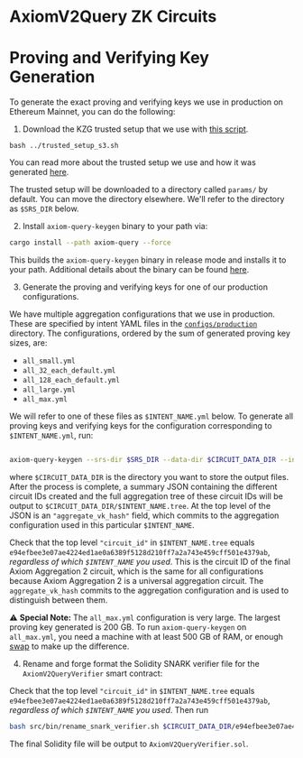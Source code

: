 # AxiomV2Query ZK Circuits

# Proving and Verifying Key Generation

To generate the exact proving and verifying keys we use in production on Ethereum Mainnet, you can do the following:

1. Download the KZG trusted setup that we use with [this script](../trusted_setup_s3.sh).

```
bash ../trusted_setup_s3.sh
```

You can read more about the trusted setup we use and how it was generated [here](https://docs.axiom.xyz/docs/transparency-and-security/kzg-trusted-setup).

The trusted setup will be downloaded to a directory called `params/` by default. You can move the directory elsewhere. We'll refer to the directory as `$SRS_DIR` below.

2. Install `axiom-query-keygen` binary to your path via:

```bash
cargo install --path axiom-query --force
```

This builds the `axiom-query-keygen` binary in release mode and installs it to your path.
Additional details about the binary can be found [here](./src/bin/README.md).

3. Generate the proving and verifying keys for one of our production configurations.

We have multiple aggregation configurations that we use in production. These are specified by intent YAML files in the [`configs/production`](./configs/production/) directory. The configurations, ordered by the sum of generated proving key sizes, are:

- `all_small.yml`
- `all_32_each_default.yml`
- `all_128_each_default.yml`
- `all_large.yml`
- `all_max.yml`

We will refer to one of these files as `$INTENT_NAME.yml` below. To generate all proving keys and verifying keys for the configuration corresponding to `$INTENT_NAME.yml`, run:

```bash

axiom-query-keygen --srs-dir $SRS_DIR --data-dir $CIRCUIT_DATA_DIR --intent configs/production/$INTENT_NAME.yml --tag $INTENT_NAME
```

where `$CIRCUIT_DATA_DIR` is the directory you want to store the output files. After the process is complete, a summary JSON containing the different circuit IDs created and the full aggregation tree of these circuit IDs will be output to `$CIRCUIT_DATA_DIR/$INTENT_NAME.tree`. At the top level of the JSON is an `"aggregate_vk_hash"` field, which commits to the aggregation configuration used in this particular `$INTENT_NAME`.

Check that the top level `"circuit_id"` in `$INTENT_NAME.tree` equals `e94efbee3e07ae4224ed1ae0a6389f5128d210ff7a2a743e459cff501e4379ab`, _regardless of which `$INTENT_NAME` you used_. This is the circuit ID of the final Axiom Aggregation 2 circuit, which is the same for all configurations because Axiom Aggregation 2 is a universal aggregation circuit. The `aggregate_vk_hash` commits to the aggregation configuration and is used to distinguish between them.

⚠️ **Special Note:** The `all_max.yml` configuration is very large. The largest proving key generated is 200 GB. To run `axiom-query-keygen` on `all_max.yml`, you need a machine with at least 500 GB of RAM, or enough [swap](https://www.digitalocean.com/community/tutorials/how-to-add-swap-space-on-ubuntu-22-04) to make up the difference.

4. Rename and forge format the Solidity SNARK verifier file for the `AxiomV2QueryVerifier` smart contract:

Check that the top level `"circuit_id"` in `$INTENT_NAME.tree` equals `e94efbee3e07ae4224ed1ae0a6389f5128d210ff7a2a743e459cff501e4379ab`, _regardless of which `$INTENT_NAME` you used_. Then run

```bash
bash src/bin/rename_snark_verifier.sh $CIRCUIT_DATA_DIR/e94efbee3e07ae4224ed1ae0a6389f5128d210ff7a2a743e459cff501e4379ab.sol
```

The final Solidity file will be output to `AxiomV2QueryVerifier.sol`.
